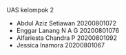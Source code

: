 UAS kelompok 2
- Abdul Aziz Setiawan 20200801072
- Enggar Lanang N A G 20200801076
- Alfariesta Chandra P 20200801092
- Jessica Inamora 20200801067
